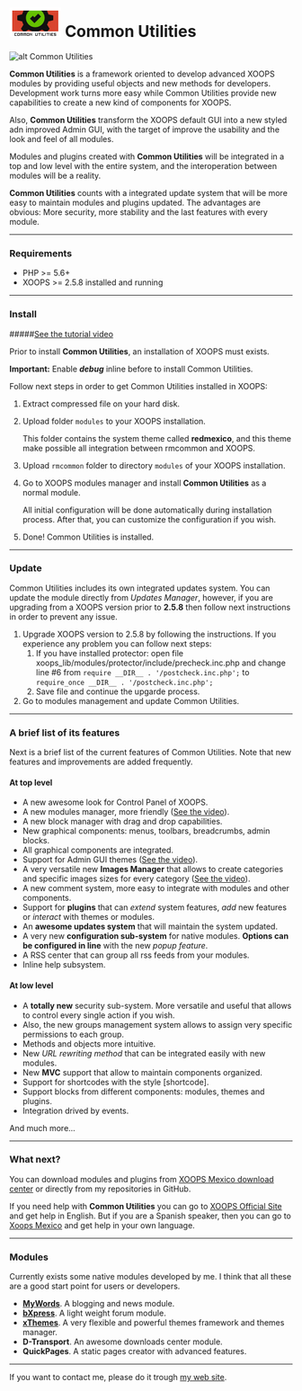 ![alt Common Utilities Logo](https://raw.githubusercontent.com/bitcero/rmcommon/master/rmcommon/images/logo.png) Common Utilities
========

![alt Common Utilities](https://rmcommon.bitcero.dev/images/ss-rmcommon.png)

**Common Utilities** is a framework oriented to develop advanced XOOPS modules by providing useful objects and new methods for developers.
Development work turns more easy while Common Utilities provide new capabilities to create a new kind of components for XOOPS.

Also, **Common Utilities** transform the XOOPS default GUI into a new styled adn improved Admin GUI, with the target of improve the usability
and the look and feel of all modules.

Modules and plugins created with **Common Utilities** will be integrated in a top and low level with the entire system, and the interoperation
between modules will be a reality.

**Common Utilities** counts with a integrated update system that will be more easy to maintain modules and plugins updated. The advantages are obvious:
More security, more stability and the last features with every module.

---

### Requirements
* PHP >= 5.6+
* XOOPS >= 2.5.8 installed and running
 
---

### Install

#####[See the tutorial video](http://youtu.be/3cotY5aVZMc)

Prior to install **Common Utilities**, an installation of XOOPS must exists.

**Important:** Enable ***debug*** inline before to install Common Utilities.

Follow next steps in order to get Common Utilities installed in XOOPS:

1. Extract compressed file on your hard disk.
2. Upload folder `modules` to your XOOPS installation.

   This folder contains the system theme called **redmexico**, and this theme make possible all integration
between rmcommon and XOOPS.

3. Upload `rmcommon` folder to directory `modules` of your XOOPS installation.
4. Go to XOOPS modules manager and install **Common Utilities** as a normal module.

   All initial configuration will be done automatically during installation process. After that, you can customize the configuration if you wish.

5. Done! Common Utilities is installed.

---

### Update

Common Utilities includes its own integrated updates system. You can update the module directly from _Updates Manager_, however, if you are upgrading from a XOOPS version prior to **2.5.8** then follow next instructions in order to prevent any issue.

1. Upgrade XOOPS version to 2.5.8 by following the instructions. If you experience any problem you can follow next steps:
    1. If you have installed protector: open file xoops_lib/modules/protector/include/precheck.inc.php and change line #6 from `require __DIR__ . '/postcheck.inc.php';` to `require_once __DIR__ . '/postcheck.inc.php';`
    2. Save file and continue the upgarde process.
2. Go to modules management and update Common Utilities.

---

### A brief list of its features

Next is a brief list of the current features of Common Utilities. Note that new features and improvements are added frequently.

#### At top level
* A new awesome look for Control Panel of XOOPS.
* A new modules manager, more friendly ([See the video](http://youtu.be/csaNwMyNeYA)).
* A new block manager with drag and drop capabilities.
* New graphical components: menus, toolbars, breadcrumbs, admin blocks.
* All graphical components are integrated.
* Support for Admin GUI themes ([See the video](http://youtu.be/3Bh2zsNt3AM)).
* A very versatile new **Images Manager** that allows to create categories and specific images sizes for every category ([See the video](http://youtu.be/Nzd4MWdQJzA)).
* A new comment system, more easy to integrate with modules and other components.
* Support for **plugins** that can _extend_ system features, _add_ new features or _interact_ with themes or modules.
* An **awesome updates system** that will maintain the system updated.
* A very new **configuration sub-system** for native modules. **Options can be configured in line** with the new _popup feature_.
* A RSS center that can group all rss feeds from your modules.
* Inline help subsystem.

#### At low level
* A **totally new** security sub-system. More versatile and useful that allows to control every single action if you wish.
* Also, the new groups management system allows to assign very specific permissions to each group.
* Methods and objects more intuitive.
* New _URL rewriting method_ that can be integrated easily with new modules.
* New **MVC** support that allow to maintain components organized.
* Support for shortcodes with the style [shortcode].
* Support blocks from different components: modules, themes and plugins.
* Integration drived by events.

And much more...

---

### What next?

You can download modules and plugins from [XOOPS Mexico download center](http://www.xoopsmexico.net/downloads/) or directly from my repositories in GitHub.

If you need help with **Common Utilities** you can go to [XOOPS Official Site](http://www.xoops.org) and get help in English. But if you are a
Spanish speaker, then you can go to [Xoops Mexico](http://www.xoopsmexico.net) and get help in your own language.

---

### Modules

Currently exists some native modules developed by me. I think that all these are a good start point for users or developers.

* [**MyWords**](http://github.com/bitcero/mywords). A blogging and news module.
* [**bXpress**](http://github.com/bitcero/bxpress). A light weight forum module.
* [**xThemes**](http://github.com/bitcero/xthemes). A very flexible and powerful themes framework and themes manager.
* **D-Transport**. An awesome downloads center module.
* **QuickPages**. A static pages creator with advanced features.

---

If you want to contact me, please do it trough [my web site](http://www.eduardocortes.mx).
